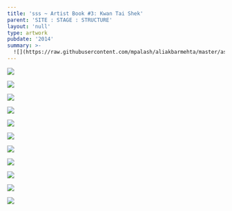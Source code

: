 ```yaml
---
title: 'sss ~ Artist Book #3: Kwan Tai Shek'
parent: 'SITE : STAGE : STRUCTURE'
layout: 'null'
type: artwork
pubdate: '2014'
summary: >-
  ![](https://raw.githubusercontent.com/mpalash/aliakbarmehta/master/assets/img/temple.jpg)
---
```

![](https://raw.githubusercontent.com/mpalash/aliakbarmehta/master/assets/img/temple-01.jpg)

![](https://raw.githubusercontent.com/mpalash/aliakbarmehta/master/assets/img/temple-02.jpg)

![](https://raw.githubusercontent.com/mpalash/aliakbarmehta/master/assets/img/temple-03.jpg)

![](https://raw.githubusercontent.com/mpalash/aliakbarmehta/master/assets/img/temple-04.jpg)

![](/assets/img/temple-05.jpg)

![](/assets/img/temple-06.jpg)

![](/assets/img/temple-07.jpg)

![](/assets/img/temple-08.jpg)

![](/assets/img/temple-09.jpg)

![](/assets/img/temple-10.jpg)

![](/assets/img/temple-11.jpg)
